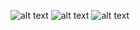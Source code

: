![alt text](<Temperature Output.png>)
![alt text](<Gross Output.png>)
![alt text](<Third angle Output.png>)